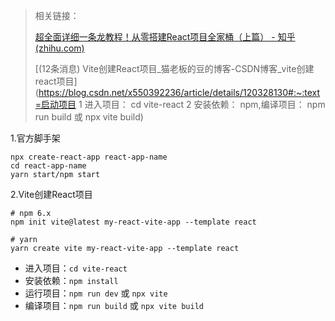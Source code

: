 >相关链接：
>
>[超全面详细一条龙教程！从零搭建React项目全家桶（上篇） - 知乎 (zhihu.com)](https://zhuanlan.zhihu.com/p/104771562)
>
>[(12条消息) Vite创建React项目_猫老板的豆的博客-CSDN博客_vite创建react项目](https://blog.csdn.net/x550392236/article/details/120328130#:~:text=启动项目 1 进入项目： cd vite-react 2 安装依赖： npm,编译项目： npm run build 或 npx vite build)

1.官方脚手架

````shell
npx create-react-app react-app-name
cd react-app-name
yarn start/npm start
````

2.Vite创建React项目

````
# npm 6.x
npm init vite@latest my-react-vite-app --template react

# yarn
yarn create vite my-react-vite-app --template react
````

- 进入项目：`cd vite-react`
- 安装依赖：`npm install`
- 运行项目：`npm run dev` 或 `npx vite`
- 编译项目：`npm run build` 或 `npx vite build`